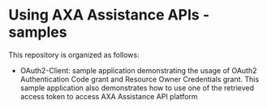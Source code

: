 # Using AXA Assistance APIs - samples

This repository is organized as follows:

-   OAuth2-Client: sample application demonstrating the usage of OAuth2
Authentication Code grant and Resource Owner Credentials grant. This
sample application also demonstrates how to use one of the retrieved
access token to access AXA Assistance API platform
